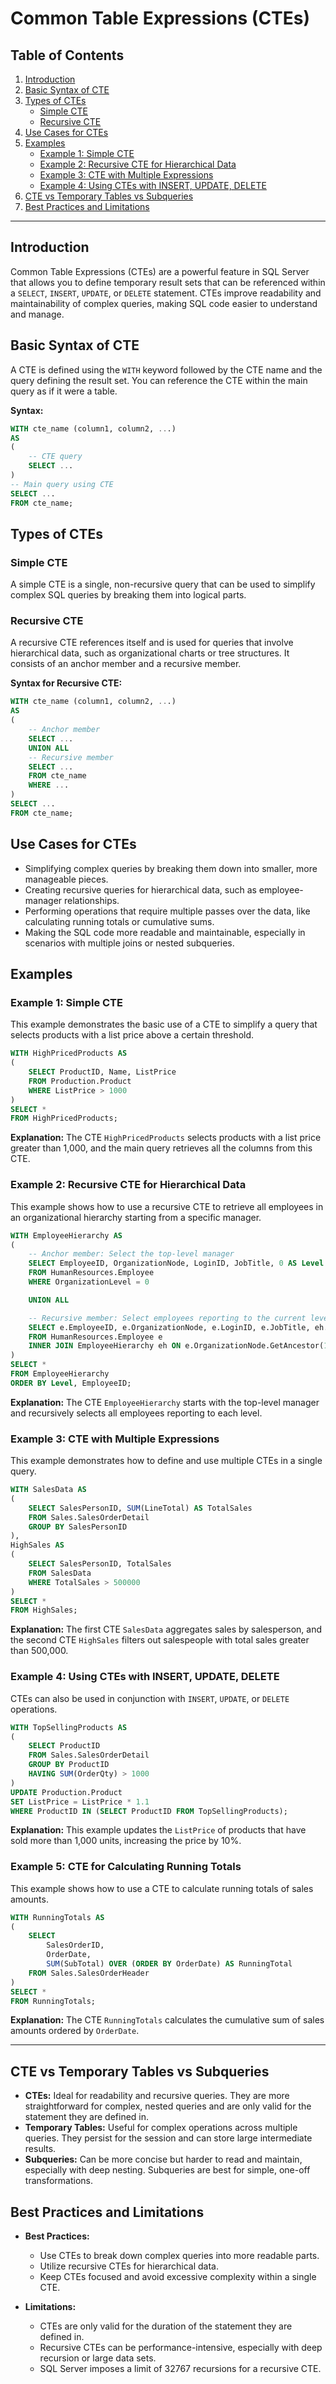 # Common Table Expressions (CTEs)

## Table of Contents
1. [Introduction](#introduction)
2. [Basic Syntax of CTE](#basic-syntax-of-cte)
3. [Types of CTEs](#types-of-ctes)
   - [Simple CTE](#simple-cte)
   - [Recursive CTE](#recursive-cte)
4. [Use Cases for CTEs](#use-cases-for-ctes)
5. [Examples](#examples)
   - [Example 1: Simple CTE](#example-1-simple-cte)
   - [Example 2: Recursive CTE for Hierarchical Data](#example-2-recursive-cte-for-hierarchical-data)
   - [Example 3: CTE with Multiple Expressions](#example-3-cte-with-multiple-expressions)
   - [Example 4: Using CTEs with INSERT, UPDATE, DELETE](#example-4-using-ctes-with-insert-update-delete)
6. [CTE vs Temporary Tables vs Subqueries](#cte-vs-temporary-tables-vs-subqueries)
7. [Best Practices and Limitations](#best-practices-and-limitations)

---

## Introduction
Common Table Expressions (CTEs) are a powerful feature in SQL Server that allows you to define temporary result sets that can be referenced within a `SELECT`, `INSERT`, `UPDATE`, or `DELETE` statement. CTEs improve readability and maintainability of complex queries, making SQL code easier to understand and manage.

## Basic Syntax of CTE
A CTE is defined using the `WITH` keyword followed by the CTE name and the query defining the result set. You can reference the CTE within the main query as if it were a table.

**Syntax:**
```sql
WITH cte_name (column1, column2, ...)
AS
(
    -- CTE query
    SELECT ...
)
-- Main query using CTE
SELECT ...
FROM cte_name;
```

## Types of CTEs

### Simple CTE
A simple CTE is a single, non-recursive query that can be used to simplify complex SQL queries by breaking them into logical parts.

### Recursive CTE
A recursive CTE references itself and is used for queries that involve hierarchical data, such as organizational charts or tree structures. It consists of an anchor member and a recursive member.

**Syntax for Recursive CTE:**
```sql
WITH cte_name (column1, column2, ...)
AS
(
    -- Anchor member
    SELECT ...
    UNION ALL
    -- Recursive member
    SELECT ...
    FROM cte_name
    WHERE ...
)
SELECT ...
FROM cte_name;
```

## Use Cases for CTEs
- Simplifying complex queries by breaking them down into smaller, more manageable pieces.
- Creating recursive queries for hierarchical data, such as employee-manager relationships.
- Performing operations that require multiple passes over the data, like calculating running totals or cumulative sums.
- Making the SQL code more readable and maintainable, especially in scenarios with multiple joins or nested subqueries.

## Examples

### Example 1: Simple CTE
This example demonstrates the basic use of a CTE to simplify a query that selects products with a list price above a certain threshold.

```sql
WITH HighPricedProducts AS
(
    SELECT ProductID, Name, ListPrice
    FROM Production.Product
    WHERE ListPrice > 1000
)
SELECT *
FROM HighPricedProducts;
```

**Explanation:** The CTE `HighPricedProducts` selects products with a list price greater than 1,000, and the main query retrieves all the columns from this CTE.

### Example 2: Recursive CTE for Hierarchical Data
This example shows how to use a recursive CTE to retrieve all employees in an organizational hierarchy starting from a specific manager.

```sql
WITH EmployeeHierarchy AS
(
    -- Anchor member: Select the top-level manager
    SELECT EmployeeID, OrganizationNode, LoginID, JobTitle, 0 AS Level
    FROM HumanResources.Employee
    WHERE OrganizationLevel = 0

    UNION ALL

    -- Recursive member: Select employees reporting to the current level
    SELECT e.EmployeeID, e.OrganizationNode, e.LoginID, e.JobTitle, eh.Level + 1
    FROM HumanResources.Employee e
    INNER JOIN EmployeeHierarchy eh ON e.OrganizationNode.GetAncestor(1) = eh.OrganizationNode
)
SELECT *
FROM EmployeeHierarchy
ORDER BY Level, EmployeeID;
```

**Explanation:** The CTE `EmployeeHierarchy` starts with the top-level manager and recursively selects all employees reporting to each level.

### Example 3: CTE with Multiple Expressions
This example demonstrates how to define and use multiple CTEs in a single query.

```sql
WITH SalesData AS
(
    SELECT SalesPersonID, SUM(LineTotal) AS TotalSales
    FROM Sales.SalesOrderDetail
    GROUP BY SalesPersonID
),
HighSales AS
(
    SELECT SalesPersonID, TotalSales
    FROM SalesData
    WHERE TotalSales > 500000
)
SELECT *
FROM HighSales;
```

**Explanation:** The first CTE `SalesData` aggregates sales by salesperson, and the second CTE `HighSales` filters out salespeople with total sales greater than 500,000.

### Example 4: Using CTEs with INSERT, UPDATE, DELETE
CTEs can also be used in conjunction with `INSERT`, `UPDATE`, or `DELETE` operations.

```sql
WITH TopSellingProducts AS
(
    SELECT ProductID
    FROM Sales.SalesOrderDetail
    GROUP BY ProductID
    HAVING SUM(OrderQty) > 1000
)
UPDATE Production.Product
SET ListPrice = ListPrice * 1.1
WHERE ProductID IN (SELECT ProductID FROM TopSellingProducts);
```

**Explanation:** This example updates the `ListPrice` of products that have sold more than 1,000 units, increasing the price by 10%.

### Example 5: CTE for Calculating Running Totals
This example shows how to use a CTE to calculate running totals of sales amounts.

```sql
WITH RunningTotals AS
(
    SELECT 
        SalesOrderID,
        OrderDate,
        SUM(SubTotal) OVER (ORDER BY OrderDate) AS RunningTotal
    FROM Sales.SalesOrderHeader
)
SELECT *
FROM RunningTotals;
```

**Explanation:** The CTE `RunningTotals` calculates the cumulative sum of sales amounts ordered by `OrderDate`.

---

## CTE vs Temporary Tables vs Subqueries
- **CTEs:** Ideal for readability and recursive queries. They are more straightforward for complex, nested queries and are only valid for the statement they are defined in.
- **Temporary Tables:** Useful for complex operations across multiple queries. They persist for the session and can store large intermediate results.
- **Subqueries:** Can be more concise but harder to read and maintain, especially with deep nesting. Subqueries are best for simple, one-off transformations.

## Best Practices and Limitations
- **Best Practices:**
  - Use CTEs to break down complex queries into more readable parts.
  - Utilize recursive CTEs for hierarchical data.
  - Keep CTEs focused and avoid excessive complexity within a single CTE.

- **Limitations:**
  - CTEs are only valid for the duration of the statement they are defined in.
  - Recursive CTEs can be performance-intensive, especially with deep recursion or large data sets.
  - SQL Server imposes a limit of 32767 recursions for a recursive CTE.
